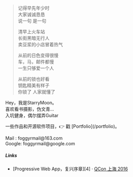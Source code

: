 > 记得早先年少时  
> 大家诚诚恳恳  
> 说一句  是一句   
>  
> 清早上火车站  
> 长街黑暗无行人  
> 卖豆浆的小店冒着热气
>  
> 从前的日色变得很慢  
> 车，马，邮件都慢  
> 一生只够爱一个人
>  
> 从前的锁也好看  
> 钥匙精美有样子  
> 你锁了  人家就懂了

<p>Hey，我是StarryMoon。<br/>
喜欢看书摄影，伪文青... <br/>
入坑健身，偶尔摆弄Guitar 
</p>


<p>
一些作品和开源软件项目，👉 戳 [Portfolio](/portfolio)。 
</p>

<p>
Mail  : foggyrmail@163.com <br/>
Google: foggyrmail@google.com 
</p>

##### Links

- [Progressive Web App，复兴序章][4] · [QCon 上海 2016](http://2016.qconshanghai.com/presentation/3111)
